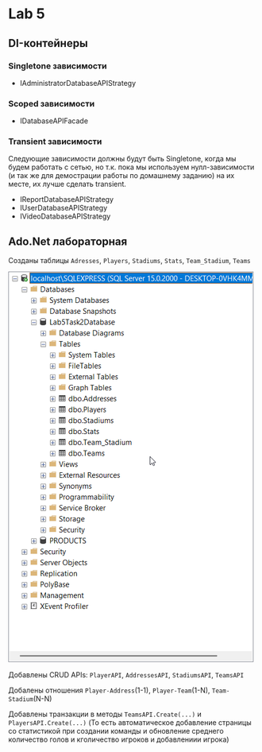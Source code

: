 # Lab 5

## DI-контейнеры

### Singletone зависимости

<!-- Создается только один на всю область ответственности отдельно взятого компоновщика -->

* IAdministratorDatabaseAPIStrategy

### Scoped зависимости

<!-- Для каждого контеста создается только один инстанс -->

* IDatabaseAPIFacade

### Transient зависимости

<!-- Каждый раз новый инстанс зависимости строится -->

Следующие зависимости должны будут быть Singletone, когда мы будем работать с сетью,
но т.к. пока мы используем нулл-зависимости (и так же для демострации работы по домашнему заданию)
на их месте, их лучше сделать transient.

* IReportDatabaseAPIStrategy
* IUserDatabaseAPIStrategy
* IVideoDatabaseAPIStrategy

## Ado.Net лабораторная

Созданы таблицы `Adresses`, `Players`, `Stadiums`, `Stats`, `Team_Stadium`, `Teams`

![Tables](./src/tables.png)

Добавлены CRUD APIs: `PlayerAPI`, `AddressesAPI`, `StadiumsAPI`, `TeamsAPI`

Добалены отношения `Player-Address`(1-1), `Player-Team`(1-N), `Team-Stadium`(N-N) 

Добавлены транзакции в методы `TeamsAPI.Create(...)` и `PlayersAPI.Create(...)`
(То есть автоматическое добавление страницы со статистикой при создании команды и обновление среднего количество голов и кголичество игроков и добавлениии игрока)
